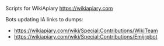 Scripts for WikiApiary https://wikiapiary.com

Bots updating IA links to dumps:
* https://wikiapiary.com/wiki/Special:Contributions/WikiTeam
* https://wikiapiary.com/wiki/Special:Contributions/Emijrpbot
